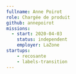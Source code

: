 ```yaml
---
fullname: Anne Poirot
role: Chargée de produit
github: annepoirot
missions:
  - start: 2020-04-03
    status: independent
    employer: LaZone
startups:
    - recosante
    - labels-transition
---
```


